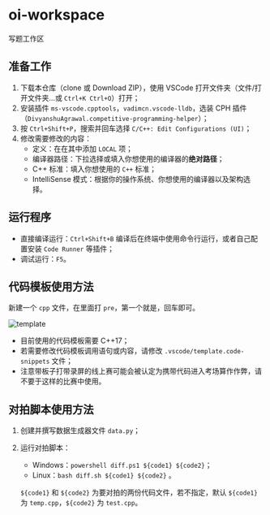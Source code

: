 # oi-workspace

写题工作区

## 准备工作

1. 下载本仓库（clone 或 Download ZIP），使用 VSCode 打开文件夹（文件/打开文件夹...或 `Ctrl+K Ctrl+O`）打开；
2. 安装插件 `ms-vscode.cpptools`，`vadimcn.vscode-lldb`，选装 CPH 插件（`DivyanshuAgrawal.competitive-programming-helper`）；
3. 按 `Ctrl+Shift+P`，搜索并回车选择 `C/C++: Edit Configurations (UI)`；
4. 修改需要修改的内容：
   * 定义：在在其中添加 `LOCAL` 项；
   * 编译器路径：下拉选择或填入你想使用的编译器的**绝对路径**；
   * C++ 标准：填入你想使用的 `C++` 标准；
   * IntelliSense 模式：根据你的操作系统、你想使用的编译器以及架构选择。

## 运行程序

* 直接编译运行：`Ctrl+Shift+B` 编译后在终端中使用命令行运行，或者自己配置安装 `Code Runner` 等插件；
* 调试运行：`F5`。

## 代码模板使用方法

新建一个 `cpp` 文件，在里面打 `pre`，第一个就是，回车即可。

![template](https://user-images.githubusercontent.com/50107074/212595545-38a6fc7c-7551-4b1f-b78b-8ebf35b9e30b.gif)

* 目前使用的代码模板需要 C++17；
* 若需要修改代码模板调用语句或内容，请修改 `.vscode/template.code-snippets` 文件；
* 注意带板子打带录屏的线上赛可能会被认定为携带代码进入考场算作作弊，请不要于这样的比赛中使用。

## 对拍脚本使用方法

1. 创建并撰写数据生成器文件 `data.py`；
2. 运行对拍脚本：
   * Windows：`powershell diff.ps1 ${code1} ${code2}`；
   * Linux：`bash diff.sh ${code1} ${code2}` 。

   `${code1}` 和 `${code2}` 为要对拍的两份代码文件，若不指定，默认 `${code1}` 为 `temp.cpp`，`${code2}` 为 `test.cpp`。
